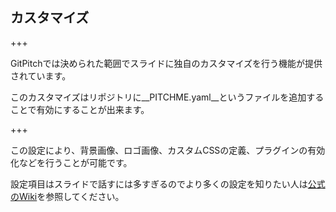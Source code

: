 ## カスタマイズ

+++

GitPitchでは決められた範囲でスライドに独自のカスタマイズを行う機能が提供されています。

このカスタマイズはリポジトリに__PITCHME.yaml__というファイルを追加することで有効にすることが出来ます。

+++

この設定により、背景画像、ロゴ画像、カスタムCSSの定義、プラグインの有効化などを行うことが可能です。

設定項目はスライドで話すには多すぎるのでより多くの設定を知りたい人は[公式のWiki](https://github.com/gitpitch/gitpitch/wiki/Slideshow-Settings)を参照してください。